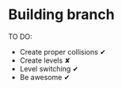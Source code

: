 # Building branch

TO DO:
- Create proper collisions ✔
- Create levels ✘
- Level switching ✔
- Be awesome ✔
